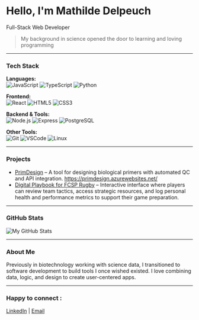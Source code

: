 # Hello, I'm Mathilde Delpeuch

Full-Stack Web Developer

> My background in science opened the door to learning and loving programming

---

### Tech Stack

**Languages:**  
![JavaScript](https://img.shields.io/badge/-JavaScript-F7DF1E?style=flat&logo=javascript&logoColor=000) ![TypeScript](https://img.shields.io/badge/-TypeScript-3178C6?style=flat&logo=typescript&logoColor=fff) ![Python](https://img.shields.io/badge/-Python-3776AB?style=flat&logo=python&logoColor=fff)

**Frontend:**  
![React](https://img.shields.io/badge/-React-61DAFB?style=flat&logo=react&logoColor=000) ![HTML5](https://img.shields.io/badge/-HTML5-E34F26?style=flat&logo=html5&logoColor=fff) ![CSS3](https://img.shields.io/badge/-CSS3-1572B6?style=flat&logo=css3&logoColor=fff)

**Backend & Tools:**  
![Node.js](https://img.shields.io/badge/-Node.js-339933?style=flat&logo=nodedotjs&logoColor=fff) ![Express](https://img.shields.io/badge/-Express-000?style=flat&logo=express&logoColor=fff) ![PostgreSQL](https://img.shields.io/badge/-PostgreSQL-4169E1?style=flat&logo=postgresql&logoColor=fff)

**Other Tools:**  
![Git](https://img.shields.io/badge/-Git-F05032?style=flat&logo=git&logoColor=fff) ![VSCode](https://img.shields.io/badge/-VSCode-007ACC?style=flat&logo=visualstudiocode&logoColor=fff) ![Linux](https://img.shields.io/badge/-Linux-FCC624?style=flat&logo=linux&logoColor=000)

---

### Projects

- [PrimDesign](https://github.com/matdelp/primer-designer)
  – A tool for designing biological primers with automated QC and API integration.
  https://primdesign.azurewebsites.net/
- [Digital Playbook for FCSP Rugby](https://[github.com/Wushen42/fcsp-rugby)
  – Interactive interface where players can review team tactics, access strategic resources, and log personal health and performance metrics to support their game preparation.

---

### GitHub Stats

![My GitHub Stats](https://github-readme-stats.vercel.app/api?username=matdelp&show_icons=true&theme=radical)

---

### About Me

Previously in biotechnology working with science data, I transitioned to software development to build tools I once wished existed. I love combining data, logic, and design to create user-centered apps.

---

### Happy to connect :

[LinkedIn](https://www.linkedin.com/in/mathilde-delpeuch/) | [Email](mailto:mathilde.delpeuch@gmail.com)
